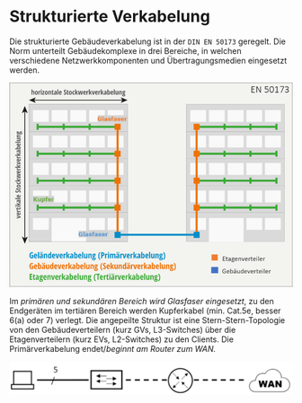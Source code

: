# Strukturierte Verkabelung
Die strukturierte Gebäudeverkabelung ist in der `DIN EN 50173` geregelt. Die Norm unterteilt Gebäudekomplexe in drei Bereiche, in welchen verschiedene Netzwerkkomponenten und Übertragungsmedien eingesetzt werden.

![](../_Medien/EN_50173.png)

Im *primären und sekundären Bereich wird Glasfaser eingesetzt*, zu den Endgeräten im tertiären 
Bereich werden Kupferkabel (min. Cat.5e, besser 6(a) oder 7) verlegt. Die angepeilte Struktur ist eine Stern-Stern-Topologie von den Gebäudeverteilern (kurz GVs, L3-Switches) über die Etagenverteilern (kurz EVs, L2-Switches) zu den Clients. Die Primärverkabelung endet/*beginnt am Router zum WAN.*

![](../_Medien/EN_50173_Netzwerk.png)
